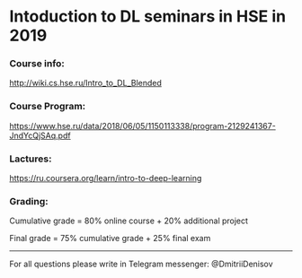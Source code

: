 # Intoduction to DL seminars in HSE in 2019

### Course info: 
http://wiki.cs.hse.ru/Intro_to_DL_Blended

### Course Program:
https://www.hse.ru/data/2018/06/05/1150113338/program-2129241367-JndYcQjSAq.pdf

### Lactures: 
https://ru.coursera.org/learn/intro-to-deep-learning

### Grading:
Cumulative grade = 80% online course + 20% additional project

Final grade = 75% cumulative grade + 25% final exam

-----------------------
For all questions please write in Telegram messenger: @DmitriiDenisov
